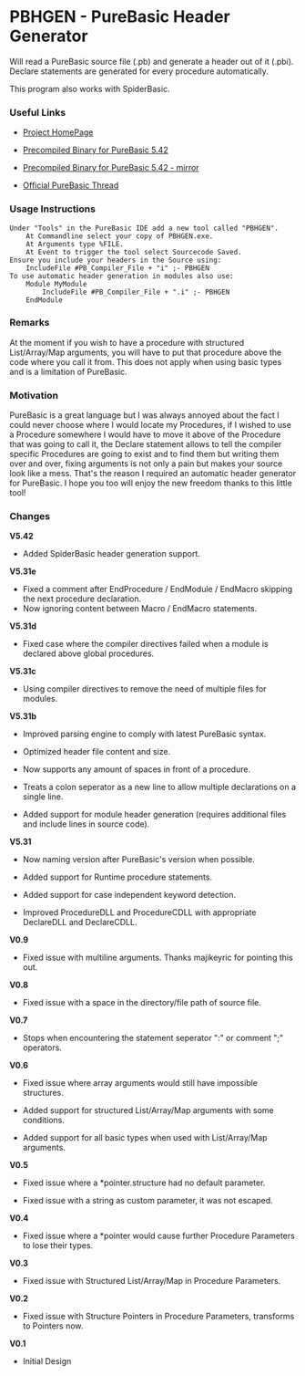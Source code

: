 # PBHGEN - PureBasic Header Generator #

Will read a PureBasic source file (.pb) and generate a header out of it (.pbi).
Declare statements are generated for every procedure automatically.

This program also works with SpiderBasic.

### Useful Links ###

* [Project HomePage](http://00laboratories.com/downloads/dl-pbhgen/)

* [Precompiled Binary for PureBasic 5.42](http://00laboratories.com/download_file/6)

* [Precompiled Binary for PureBasic 5.42 - mirror](https://dl.dropboxusercontent.com/u/19541374/00laboratories/downloads/PBHGEN/PBHGEN.7z)

* [Official PureBasic Thread](http://www.purebasic.fr/english/viewtopic.php?f=27&t=53414)

### Usage Instructions ###


    Under "Tools" in the PureBasic IDE add a new tool called "PBHGEN".
        At Commandline select your copy of PBHGEN.exe.
        At Arguments type %FILE.
        At Event to trigger the tool select Sourcecode Saved.
    Ensure you include your headers in the Source using:
        IncludeFile #PB_Compiler_File + "i" ;- PBHGEN
    To use automatic header generation in modules also use:
        Module MyModule
            IncludeFile #PB_Compiler_File + ".i" ;- PBHGEN
        EndModule

### Remarks ###

At the moment if you wish to have a procedure with structured List/Array/Map arguments, you will have to put that procedure above the code where you call it from.
This does not apply when using basic types and is a limitation of PureBasic.

### Motivation ###

PureBasic is a great language but I was always annoyed about the fact I could never choose where I would locate my Procedures, if I wished to use a Procedure somewhere I would have to move it above of the Procedure that was going to call it, the Declare statement allows to tell the compiler specific Procedures are going to exist and to find them but writing them over and over, fixing arguments is not only a pain but makes your source look like a mess. That's the reason I required an automatic header generator for PureBasic. I hope you too will enjoy the new freedom thanks to this little tool!

### Changes ###

**V5.42**

* Added SpiderBasic header generation support.

**V5.31e**

* Fixed a comment after EndProcedure / EndModule / EndMacro skipping the next procedure declaration.
* Now ignoring content between Macro / EndMacro statements.

**V5.31d**

* Fixed case where the compiler directives failed when a module is declared above global procedures.

**V5.31c**

* Using compiler directives to remove the need of multiple files for modules.

**V5.31b**

* Improved parsing engine to comply with latest PureBasic syntax.

* Optimized header file content and size.

* Now supports any amount of spaces in front of a procedure.

* Treats a colon seperator as a new line to allow multiple declarations on a single line.

* Added support for module header generation (requires additional files and include lines in source code).

**V5.31**

* Now naming version after PureBasic's version when possible.

* Added support for Runtime procedure statements.

* Added support for case independent keyword detection.

* Improved ProcedureDLL and ProcedureCDLL with appropriate DeclareDLL and DeclareCDLL.

**V0.9**

* Fixed issue with multiline arguments. Thanks majikeyric for pointing this out.

**V0.8**

* Fixed issue with a space in the directory/file path of source file.

**V0.7**

* Stops when encountering the statement seperator ":" or comment ";" operators.

**V0.6**

* Fixed issue where array arguments would still have impossible structures.

* Added support for structured List/Array/Map arguments with some conditions.

* Added support for all basic types when used with List/Array/Map arguments.

**V0.5**

* Fixed issue where a *pointer.structure had no default parameter.

* Fixed issue with a string as custom parameter, it was not escaped.

**V0.4**

* Fixed issue where a *pointer would cause further Procedure Parameters to lose their types.

**V0.3**

* Fixed issue with Structured List/Array/Map in Procedure Parameters.

**V0.2**

* Fixed issue with Structure Pointers in Procedure Parameters, transforms to Pointers now.

**V0.1**

* Initial Design